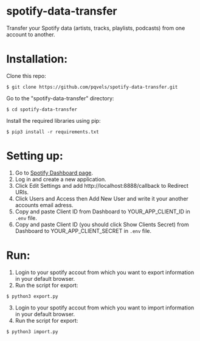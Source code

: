 # spotify-data-transfer
Transfer your Spotify data (artists, tracks, playlists, podcasts) from one account to another.
# Installation:
Clone this repo:
```
$ git clone https://github.com/pqvels/spotify-data-transfer.git
```
Go to the "spotify-data-transfer" directory:
```
$ cd spotify-data-transfer
```
Install the required libraries using pip:
```
$ pip3 install -r requirements.txt
```
# Setting up:
1. Go to [Spotify Dashboard page](https://developer.spotify.com/dashboard/).
2. Log in and create a new application.
3. Click Edit Settings and add http://localhost:8888/callback to Redirect URIs.
4. Click Users and Access then Add New User and write it your another accounts email adress.
5. Copy and paste Client ID from Dashboard to YOUR_APP_CLIENT_ID in `.env` file.
6. Copy and paste Client ID (you should click Show Clients Secret) from Dashboard to YOUR_APP_CLIENT_SECRET in `.env` file.
# Run:
1. Login to your spotify accout from which you want to export information in your default browser.
2. Run the script for export:
```
$ python3 export.py
```
3. Login to your spotify accout from which you want to import information in your default browser.
4. Run the script for export:
```
$ python3 import.py
```
